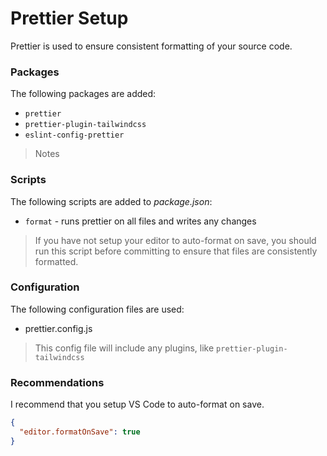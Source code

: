 # Prettier Setup

Prettier is used to ensure consistent formatting of your source code.

### Packages

The following packages are added:

- `prettier`
- `prettier-plugin-tailwindcss`
- `eslint-config-prettier`

> Notes

### Scripts

The following scripts are added to _package.json_:

- `format` - runs prettier on all files and writes any changes

> If you have not setup your editor to auto-format on save, you should run this
> script before committing to ensure that files are consistently formatted.

### Configuration

The following configuration files are used:

- prettier.config.js

> This config file will include any plugins, like `prettier-plugin-tailwindcss`

### Recommendations

I recommend that you setup VS Code to auto-format on save.

```json
{
  "editor.formatOnSave": true
}
```
